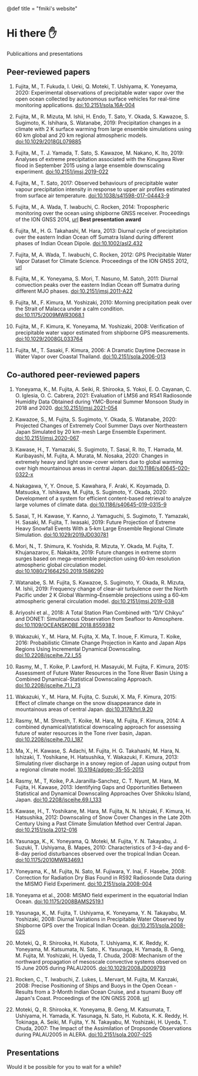 @def title = "fmiki's website"


# Hi there ✋

Publicaitions and presentations

## Peer-reviewed papers

1. Fujita, M., T. Fukuda, I. Ueki, Q. Moteki, T. Ushiyama, K. Yoneyama, 2020: Experimental observations of precipitable water vapor over the open ocean collected by autonomous surface vehicles for real-time monitoring applications. [doi:10.2151/sola.16A-004](https://doi.org/10.2151/sola.16A-004)

1. Fujita, M., R. Mizuta, M. Ishii, H. Endo, T. Sato, Y. Okada, S. Kawazoe, S. Sugimoto, K. Ishihara, S. Watanabe, 2019: Precipitation changes in a climate with 2 K surface warming from large ensemble simulations using 60 km global and 20 km regional atmospheric models. [doi:10.1029/2018GL079885](https://doi.org/10.1029/2018GL079885)

1. Fujita, M., T. J. Yamada, T. Sato, S. Kawazoe, M. Nakano, K. Ito, 2019: Analyses of extreme precipitation associated with the Kinugawa River flood in September 2015 using a large ensemble downscaling experiment. [doi:10.2151/jmsj.2019-022](https://doi.org/10.2151/jmsj.2019-022)

1. Fujita, M., T. Sato, 2017: Observed behaviours of precipitable water vapour precipitation intensity in response to upper air profiles estimated from surface air temperature. [doi:10.1038/s41598-017-04443-9](https://doi.org/10.1038/s41598-017-04443-9)

1. Fujita, M., A. Wada, T. Iwabuchi, C. Rocken, 2014: Tropospheric monitoring over the ocean using shipborne GNSS receiver. Proceedings of the ION GNSS 2014, [url](https://www.ion.org/publications/abstract.cfm?jp=p&articleID=12225) **Best presentation award**

1. Fujita, M., H. G. Takahashi, M. Hara, 2013: Diurnal cycle of precipitation over the eastern Indian Ocean off Sumatra Island during different phases of Indian Ocean Dipole. [doi:10.1002/asl2.432](https://doi.org/0.1002/asl2.432)

1. Fujita, M, A. Wada, T. Iwabuchi, C. Rocken, 2012: GPS Precipitable Water Vapor Dataset for Climate Science. Proceedings of the ION GNSS 2012, [url](https://www.ion.org/publications/abstract.cfm?jp=p&articleID=10517)

1. Fujita, M., K. Yoneyama, S. Mori, T. Nasuno, M. Satoh, 2011: Diurnal convection peaks over the eastern Indian Ocean off Sumatra during different MJO phases. [doi;10.2151/jmsj.2011-A22](https://doi.org/10.2151/jmsj.2011-A22)

1. Fujita, M., F. Kimura, M. Yoshizaki, 2010: Morning precipitation peak over the Strait of Malacca under a calm condition. [doi:10.1175/2009MWR3068.1](https://doi.org/10.1175/2009MWR3068.1)

1. Fujita, M., F. Kimura, K. Yoneyama, M. Yoshizaki, 2008: Verification of precipitable water vapor estimated from shipborne GPS measurements. [doi:10.1029/2008GL033764](https://doi.org/10.1029/2008GL033764)

1. Fujita, M., T. Sasaki, F. Kimura, 2006: A Dramatic Daytime Decrease in Water Vapor over Coastal Thailand. [doi:10.2151/sola.2006-013](https://doi.org/10.2151/sola.2006-013)


## Co-authored peer-reviewed papers

1. Yoneyama, K., M. Fujita, A. Seiki, R. Shirooka, S. Yokoi, E. O. Cayanan, C. O. Iglesia, O. C. Cabrera, 2021: Evaluation of LMS6 and RS41 Radiosonde Humidity Data Obtained during YMC-Boreal Summer Monsoon Study in 2018 and 2020. [doi:10.2151/jmsj.2021-054](https://doi.org/10.2151/jmsj.2021-054) 

1. Kawazoe, S., M. Fujita, S. Sugimoto, Y. Okada, S. Watanabe, 2020: Projected Changes of Extremely Cool Summer Days over Northeastern Japan Simulated by 20 km-mesh Large Ensemble Experiment. [doi:10.2151/jmsj.2020-067](https://doi.org/10.2151/jmsj.2020-067) 

1. Kawase, H., T. Yamazaki, S. Sugimoto, T. Sasai, R. Ito, T. Hamada, M. Kuribayashi, M. Fujita, A. Murata, M. Nosaka, 2020: Changes in extremely heavy and light snow-cover winters due to global warming over high mountainous areas in central Japan. [doi:10.1186/s40645-020-0322-x](https://doi.org/10.1186/s40645-020-0322-x) 

1. Nakagawa, Y, Y. Onoue, S. Kawahara, F. Araki, K. Koyamada, D. Matsuoka, Y. Ishikawa, M. Fujita, S. Sugimoto, Y. Okada, 2020: Development of a system for efficient content-based retrieval to analyze large volumes of climate data. [doi:10.1186/s40645-019-0315-9](https://doi.org/10.1186/s40645-019-0315-9) 

1. Sasai, T, H. Kawase, Y. Kanno, J. Yamaguchi, S. Sugimoto, T. Yamazaki, H. Sasaki, M. Fujita,  T. Iwasaki, 2019: Future Projection of Extreme Heavy Snowfall Events With a 5‐km Large Ensemble Regional Climate Simulation. [doi:10.1029/2019JD030781](https://doi.org/10.1029/2019JD030781)

1. Mori, N., T. Shimura, K. Yoshida, R. Mizuta, Y. Okada, M. Fujita, T. Khujanazarov, E. Nakakita, 2019: Future changes in extreme storm surges based on mega-ensemble projection using 60-km resolution atmospheric global circulation model. [doi:10.1080/21664250.2019.1586290](https://doi.org/10.1080/21664250.2019.1586290)

1. Watanabe, S. M. Fujita, S. Kawazoe, S. Sugimoto, Y. Okada, R. Mizuta, M. Ishii, 2019: Frequency change of clear-air turbulence over the North Pacific under 2 K Global Warming–Ensemble projections using a 60-km atmospheric general circulation model. [doi:10.2151/jmsj.2019-038](https://doi.org/10.2151/jmsj.2019-038)

1. Ariyoshi et al., 2018: A Total Station Plan Combined with “D/V Chikyu” and DONET: Simultaneous Observation from Seafloor to Atmosphere. [doi:10.1109/OCEANSKOBE.2018.8559382](https://doi.org/10.1109/OCEANSKOBE.2018.8559382)

1. Wakazuki, Y., M. Hara, M. Fujita, X. Ma, T. Inoue, F. Kimura, T. Koike, 2016: Probabilistic Climate Change Projection in Kanto and Japan Alps Regions Using Incremental Dynamical Downscaling. [doi:10.2208/jscejhe.72.I_55](https://doi.org/10.2208/jscejhe.72.I_55)
                
1. Rasmy, M., T. Koike, P. Lawford, H. Masayuki, M. Fujita, F. Kimura, 2015: Assessment of Future Water Resources in the Tone River Basin Using a Combined Dynamical-Statistical Downscaling Approach. [doi:10.2208/jscejhe.71.I_73](https://doi.org/10.2208/jscejhe.71.I_73)

1. Wakazuki, Y., M. Hara, M. Fujita, C. Suzuki, X. Ma, F. Kimura, 2015: Effect of climate change on the snow disappearance date in mountainous areas of central Japan. [doi:10.3178/hrl.9.20](https://doi.org/10.3178/hrl.9.20)

1. Rasmy, M., M. Shresth, T. Koike, M. Hara, M. Fujita, F. Kimura, 2014: A combined dynamical/statistical downscaling approach for assessing future of water resources in the Tone river basin, Japan. [doi:10.2208/jscejhe.70.I_187](https://doi.org/10.2208/jscejhe.70.I_187)

1. Ma, X., H. Kawase, S. Adachi, M. Fujita, H. G. Takahashi, M. Hara, N. Ishizaki, T. Yoshikane, H. Hatsushika, Y. Wakazuki, F. Kimura, 2013: Simulating river discharge in a snowy region of Japan using output from a regional climate model. [10.5194/adgeo-35-55-2013](https://doi.org/10.5194/adgeo-35-55-2013)

1. Rasmy, M., T, Koike, P.A.Jaranilla-Sanchez, C. T. Nyunt, M. Hara, M. Fujita, H. Kawase, 2013: Identifying Gaps and Opportunities Between Statistical and Dynamical Downscaling Approaches Over Shikoku Island, Japan. [doi:10.2208/jscejhe.69.I_133](https://doi.org/10.2208/jscejhe.69.I_133)

1. Kawase, H., T. Yoshikane, M. Hara, M. Fujita, N. N. Ishizaki, F. Kimura, H. Hatsushika, 2012: Downscaling of Snow Cover Changes in the Late 20th Century Using a Past Climate Simulation Method over Central Japan. [doi:10.2151/sola.2012-016](https://doi.org/10.2151/sola.2012-016)

1. Yasunaga, K., K. Yoneyama, Q. Moteki, M. Fujita, Y. N. Takayabu, J. Suzuki, T. Ushiyama, B. Mapes, 2010: Characteristics of 3-4-day and 6-8-day period disturbances observed over the tropical Indian Ocean. [doi:10.1175/2010MWR3469.1](https://doi.org/10.1175/2010MWR3469.1)

1. Yoneyama, K., M. Fujita, N. Sato, M. Fujiwara, Y. Inai, F. Hasebe, 2008: Correction for Radiation Dry Bias Found in RS92 Radiosonde Data during the MISMO Field Experiment. [doi:10.2151/sola.2008-004](https://doi.org/10.2151/sola.2008-004)

1. Yoneyama et al., 2008: MISMO field experiment in the equatorial Indian Ocean. [doi:10.1175/2008BAMS2519.1](https://doi.org/10.1175/2008BAMS2519.1)

1. Yasunaga, K., M. Fujita, T. Ushiyama, K. Yoneyama, Y. N. Takayabu, M. Yoshizaki, 2008: Diurnal Variations in Precipitable Water Observed by Shipborne GPS over the Tropical Indian Ocean. [doi:10.2151/sola.2008-025](https://doi.org/10.2151/sola.2008-025)

1. Moteki, Q., R. Shirooka, H. Kubota, T. Ushiyama, K. K. Reddy, K. Yoneyama, M. Katsumata, N. Sato., K. Yasunaga, H. Yamada, B. Geng, M. Fujita, M. Yoshizaki, H. Uyeda, T. Chuda, 2008: Mechanism of the northward propagation of mesoscale convective systems observed on 15 June 2005 during PALAU2005. [doi:10.1029/2008JD009793](https://doi.org/10.1029/2008JD009793)

1. Rocken, C., T. Iwabuchi, Z. Lukes, L. Mervart, M. Fujita, M. Kanzaki, 2008: Precise Positioning of Ships and Buoys in the Open Ocean - Results from a 3-Month Indian Ocean Cruise, and a tsunami Buoy off Japan's Coast. Proceedings of the ION GNSS 2008. [url](https://www.ion.org/publications/abstract.cfm?jp=p&articleID=8149)

1. Moteki, Q., R. Shirooka, K. Yoneyama, B. Geng, M. Katsumata, T. Ushiyama, H. Yamada, K. Yasunaga, N. Sato, H. Kubota, K. K. Reddy, H. Tokinaga, A. Seiki, M. Fujita, Y. N. Takayabu, M. Yoshizaki, H. Uyeda, T. Chuda, 2007: The Impact of the Assimilation of Dropsonde Observations during PALAU2005 in ALERA. [doi:10.2151/sola.2007-025](https://doi.org/10.2151/sola.2007-025)



## Presentations

Would it be possible for you to wait for a while?


